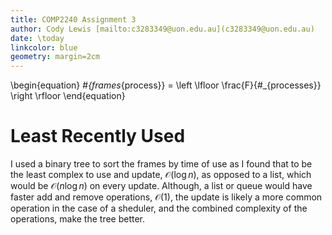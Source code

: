 ```yaml
---
title: COMP2240 Assignment 3
author: Cody Lewis [mailto:c3283349@uon.edu.au](c3283349@uon.edu.au)
date: \today
linkcolor: blue
geometry: margin=2cm
---
```


\begin{equation}
    \#_{frames_{process}} =  \left \lfloor \frac{F}{\#_{processes}} \right \rfloor
\end{equation}

# Least Recently Used

I used a binary tree to sort the frames by time of use as I found that to be the
least complex to use and update, $\mathcal{O}(\log n)$, as opposed to a list, which
would be $\mathcal{O}(n\log n)$ on every update. Although, a list or queue would
have faster add and remove operations, $\mathcal{O}(1)$, the update is likely a
more common operation in the case of a sheduler, and the combined complexity
of the operations, make the tree better.
